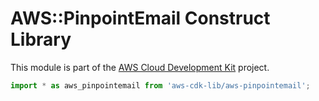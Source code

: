 # AWS::PinpointEmail Construct Library


This module is part of the [AWS Cloud Development Kit](https://github.com/aws/aws-cdk) project.

```ts nofixture
import * as aws_pinpointemail from 'aws-cdk-lib/aws-pinpointemail';
```
